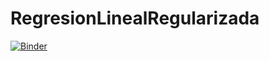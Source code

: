# RegresionLinealRegularizada

[![Binder](https://mybinder.org/badge_logo.svg)](https://mybinder.org/v2/gh/javiercarpio57/RegresionLinealRegularizada/master)

